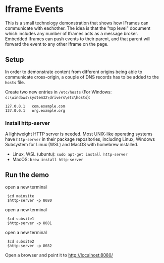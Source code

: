 # Iframe Events

This is a small technology demonstration that shows how IFrames can communicate with eachother. The idea is that the "top level" document which includes any number of Iframes acts as a message broker. Embedded Iframes can push events to their parent, and that parent will forward the event to any other Iframe on the page. 

## Setup
In order to demonstrate content from different origins being able to communicate cross-origin, a couple of DNS records has to be added to the `hosts` file.

Create two new entries in `/etc/hosts` (For Windows: `c:\windows\system32\drivers\etc\hosts`):
```
127.0.0.1   com.example.com
127.0.0.1   org.example.org
```
### Install http-server
A lightweight HTTP server is needed. Most UNIX-like operating systems have `http-server` in their package repositories, including Linux, Windows Subsystem for Linux (WSL) and MacOS with homebrew installed.
* Linux, WSL (ubuntu): `sudo apt-get install http-server`
* MacOS: `brew install http-server`

## Run the demo
open a new terminal
```
 $cd mainsite
 $http-server -p 8080
```
open a new terminal
```
 $cd subsite1
 $http-server -p 8081
```
open a new terminal
```
 $cd subsite2
 $http-server -p 8082
```
Open a browser and point it to [http://localhost:8080/](http://locahost:8080/)
